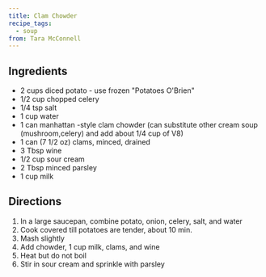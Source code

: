 ```yaml
---
title: Clam Chowder
recipe_tags:
  - soup
from: Tara McConnell
---
```



## Ingredients

-   2 cups diced potato - use frozen "Potatoes O'Brien"
-   1/2 cup chopped celery
-   1/4 tsp salt
-   1 cup water
-   1 can manhattan -style clam chowder (can substitute other cream soup (mushroom,celery) and add about 1/4 cup of V8)
-   1 can (7 1/2 oz) clams, minced, drained
-   3 Tbsp wine
-   1/2 cup sour cream
-   2 Tbsp minced parsley
-   1 cup milk

## Directions

1.  In a large saucepan, combine potato, onion, celery, salt, and water
2.  Cook covered till potatoes are tender, about 10 min.
3.  Mash slightly
4.  Add chowder, 1 cup milk, clams, and wine
5.  Heat but do not boil
6.  Stir in sour cream and sprinkle with parsley

